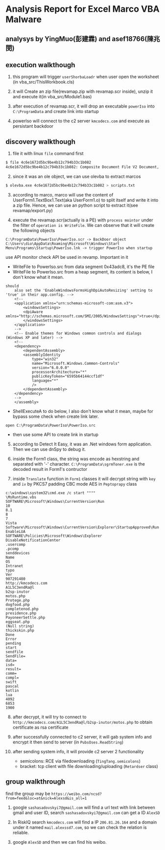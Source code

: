 # Analysis Report for Excel Marco VBA Malware
## analysys by YingMuo(彭建霖) and asef18766(陳兆閔)
## execution walkthough
1. this program will trigger ```userShorbaLoadr``` when user open the worksheet (in vba_src/ThisWorkbook.cls)

2. it will Create an zip file(revamap.zip with revamap.scr inside), unzip it and execute it(in vba_src/Module1.bas)

3. after execution of revamap.scr, it will drop an executable ```powerIso``` into ```C:\ProgramData``` and create link into startup

4. powerIso will connect to the c2 server ```kmcodecs.com``` and execute as persistant backdoor

## discovery walkthough
1. file it with linux ```file``` command first
```sh
$ file 4c6e1672d5bc9be4b12c794b33c1b082 
4c6e1672d5bc9be4b12c794b33c1b082: Composite Document File V2 Document, Little Endian, Os: Windows, Version 6.1, Code page: 1252, Author: JustinTronx, Last Saved By: JustinTronx, Name of Creating Application: Microsoft Excel, Create Time/Date: Mon Aug  5 06:00:23 2019, Last Saved Time/Date: Wed Aug 21 06:24:39 2019, Security: 0
```
2. since it was an ole object, we can use olevba to extract marcos
```sh
$ olevba.exe 4c6e1672d5bc9be4b12c794b33c1b082 > scripts.txt
```
3. according to marco, marco will use the content of UserForm1.TextBox1.Text(aka UserForm1.o) to split itself and write it into a zip file. Hence, we can use an python script to extract it(see revamap/export.py)

4. execute the revamap.scr(actually is a PE) with ```process mointor``` under the filter of ```operation is WriteFile```. We can observe that it will create the following objects
```
C:\ProgramData\PowerIso\PowerIso.scr -> BackDoor object
C:\Users\dio\AppData\Roaming\Microsoft\Windows\Start Menu\Programs\Startup\PowerIso.lnk -> trigger PowerIso when startup
```

use API monitor check API be used in revamp. Important in it
* WriteFile to PowerIso.src from data segment 0x43adc8, it's the PE file
* WriteFile to PowerIso.src from a heap segment, its content is below, I don't know what it mean.
```
should 
    also set the 'EnableWindowsFormsHighDpiAutoResizing' setting to 'true' in their app.config. -->
    <!--
    <application xmlns="urn:schemas-microsoft-com:asm.v3">
        <windowsSettings>
        <dpiAware xmlns="http://schemas.microsoft.com/SMI/2005/WindowsSettings">true</dpiAware>
        </windowsSettings>
    </application>
    -->
    <!-- Enable themes for Windows common controls and dialogs (Windows XP and later) -->
    <!--
    <dependency>
        <dependentAssembly>
        <assemblyIdentity
            type="win32"
            name="Microsoft.Windows.Common-Controls"
            version="6.0.0.0"
            processorArchitecture="*"
            publicKeyToken="6595b64144ccf1df"
            language="*"
            />
        </dependentAssembly>
    </dependency>
    -->
    </assembly>                                                                                                                                                                                                                                                           
```
* ShellExecuteA to do below, I also don't know what it mean, maybe for bypass some check when create link later.
```
open C:\ProgramData\PowerIso\PowerIso.src
```
* then use some API to create link in startup

5. according to Detect It Easy, it was an .Net windows form application. Then we can use dnSpy to debug it.

6. inside the Form1 class, the string was encode as hexstring and separated with '-' character. ```C:\ProgramData\sgrmToner.exe``` is the decoded result in Form1's contructor

7. inside ```Translate``` function in ```Form1``` classes it will decrypt string with ```key``` and ```iv``` by PKCS7 padding CBC mode AES in ```Peptoprapy``` class
```
c:\windows\system32\cmd.exe /c start """"
\MsRuntime.vbs
SOFTWARE\Microsoft\Windows\CurrentVersion\Run
10
8.1
8
7
Vista
Software\Microsoft\Windows\CurrentVersion\Explorer\StartupApproved\Run
EnableLUA
SOFTWARE\Policies\Microsoft\Windows\Explorer
DisableNotificationCenter
.usercomp
.pcomp
senddevices
Name
OS
Intranet
typo
Ver
907291480
http://kmcodecs.com
A1L5C3endRa@l
b2sp-inutor
motos.php
Protege.php
dogfood.php
completenod.php
presidence.php
PayoneerSettle.php
eggseat.php
(Null string)
thickskin.php
Done
Error
pending
start
sendfile
SendFile=
data=
isd=
result=
comm=
compl=
swift
pascal
kotlin
lua
4092
6853
1900
```

8. after decrypt, it will try to connect to ```http://kmcodecs.com/A1L5C3endRa@l/b2sp-inutor/motos.php``` to obtain certificate as rsa certificate

9. after successfully connected to c2 server, it will gab system info and encrypt it then send to server (in ```PubsOses.ReadString```)

10. after sending system info, it will provide c2 server 2 functionality
    * semicolons: RCE via filedownloading (```TingTang.semicolons```)
    * bracket: tcp client with file downloading/uploading (```Retardser``` class)

## group walkthrough
find the group may be ```https://weibo.com/ncsd?from=feed&loc=at&nick=Alexsd&is_all=1```

1. google ```sashasadovskyi7@gmail.com``` will find a url text with link between gmail and user ID, search ```sashasadovskyi7@gmail.com``` can get a ID ```AlexSD```

2. In RiskIQ search ```kmcodecs.com``` will find a IP ```206.81.26.164``` and a domain under it named ```mail.alexssd7.com```, so we can check the relation is reliable.

3. google ```AlexSD``` and then we can find his weibo.